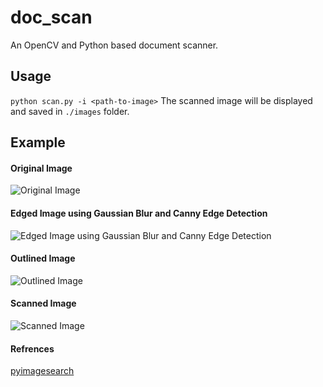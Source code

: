 # doc_scan

An OpenCV and Python based document scanner.

## Usage
`python scan.py -i <path-to-image>`
The scanned image will be displayed and saved in `./images` folder.

## Example
#### Original Image
![Original Image](https://miro.medium.com/max/1400/0*LLNSXCo6ho6I3bTo.png)

#### Edged Image using Gaussian Blur and Canny Edge Detection
![Edged Image using Gaussian Blur and Canny Edge Detection](https://miro.medium.com/max/1400/0*BiMXrCDXtL8pL6Kx.png)

#### Outlined Image
![Outlined Image](https://miro.medium.com/max/1400/0*ECgWJ7Cnj4LjQ6ry.png)



#### Scanned Image
![Scanned Image](https://miro.medium.com/max/1400/0*QO8BKIE9gFr3kUb3.png)

#### Refrences
[pyimagesearch](https://www.pyimagesearch.com/2014/09/01/build-kick-ass-mobile-document-scanner-just-5-minutes/)
